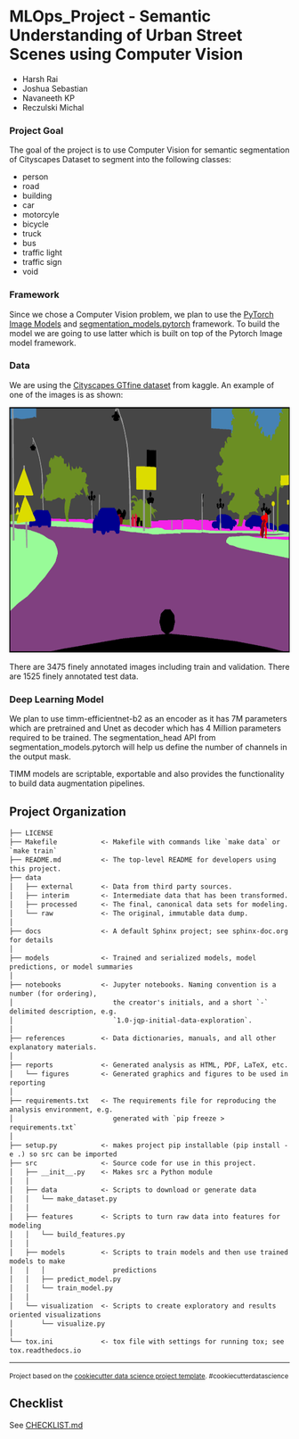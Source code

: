 MLOps_Project - Semantic Understanding of Urban Street Scenes using Computer Vision
==============================

* Harsh Rai
* Joshua Sebastian
* Navaneeth KP
* Reczulski Michal 

### Project Goal

The goal of the project is to use Computer Vision for semantic segmentation of Cityscapes Dataset to segment into the following classes: 
* person
* road
* building
* car
* motorcyle
* bicycle
* truck
* bus
* traffic light
* traffic sign
* void

### Framework

Since we chose a Computer Vision problem, we plan to use the [PyTorch Image Models](https://github.com/rwightman/pytorch-image-models) and [segmentation_models.pytorch](https://github.com/qubvel/segmentation_models.pytorch) framework. To build the model we are going to use latter which is built on top of the Pytorch Image model framework.

### Data

We are using the [Cityscapes GTfine dataset](https://www.kaggle.com/datasets/xiaose/cityscapes) from kaggle. An example of one of the images is as shown:
<p align="center"><img src="reports\figures\cityscape_example.png" alt="city_seg" width="800" height="440"/>

There are 3475 finely annotated images including train and validation. There are 1525 finely annotated test data.

### Deep Learning Model

We plan to use timm-efficientnet-b2 as an encoder as it has 7M parameters which are pretrained and Unet as decoder which has 4 Million parameters required to be trained. The segmentation_head API from segmentation_models.pytorch will help us define the number of channels in the output mask.

TIMM models are scriptable, exportable and also provides the functionality to build data augmentation pipelines.

Project Organization
------------

    ├── LICENSE
    ├── Makefile           <- Makefile with commands like `make data` or `make train`
    ├── README.md          <- The top-level README for developers using this project.
    ├── data
    │   ├── external       <- Data from third party sources.
    │   ├── interim        <- Intermediate data that has been transformed.
    │   ├── processed      <- The final, canonical data sets for modeling.
    │   └── raw            <- The original, immutable data dump.
    │
    ├── docs               <- A default Sphinx project; see sphinx-doc.org for details
    │
    ├── models             <- Trained and serialized models, model predictions, or model summaries
    │
    ├── notebooks          <- Jupyter notebooks. Naming convention is a number (for ordering),
    │                         the creator's initials, and a short `-` delimited description, e.g.
    │                         `1.0-jqp-initial-data-exploration`.
    │
    ├── references         <- Data dictionaries, manuals, and all other explanatory materials.
    │
    ├── reports            <- Generated analysis as HTML, PDF, LaTeX, etc.
    │   └── figures        <- Generated graphics and figures to be used in reporting
    │
    ├── requirements.txt   <- The requirements file for reproducing the analysis environment, e.g.
    │                         generated with `pip freeze > requirements.txt`
    │
    ├── setup.py           <- makes project pip installable (pip install -e .) so src can be imported
    ├── src                <- Source code for use in this project.
    │   ├── __init__.py    <- Makes src a Python module
    │   │
    │   ├── data           <- Scripts to download or generate data
    │   │   └── make_dataset.py
    │   │
    │   ├── features       <- Scripts to turn raw data into features for modeling
    │   │   └── build_features.py
    │   │
    │   ├── models         <- Scripts to train models and then use trained models to make
    │   │   │                 predictions
    │   │   ├── predict_model.py
    │   │   └── train_model.py
    │   │
    │   └── visualization  <- Scripts to create exploratory and results oriented visualizations
    │       └── visualize.py
    │
    └── tox.ini            <- tox file with settings for running tox; see tox.readthedocs.io


--------

<p><small>Project based on the <a target="_blank" href="https://drivendata.github.io/cookiecutter-data-science/">cookiecutter data science project template</a>. #cookiecutterdatascience</small></p>

## Checklist
See [CHECKLIST.md](https://github.com/harshnehal1996/ML_OPS/tree/main/reports/README.md)